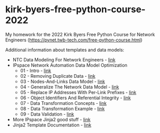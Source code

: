 # kirk-byers-free-python-course-2022
My homework for the 2022 Kirk Byers Free Python Course for Network Engineers (https://pynet.twb-tech.com/free-python-course.html)  
  
Additional information about templates and data models:
- NTC Data Modeling For Network Engineers - [link](https://blog.networktocode.com/post/data-modeling-for-network-engineers/)
- IPspace Network Automation Data Model Optimization
  - 01 - Intro - [link](https://www.ipspace.net/kb/DataModels/)
  - 02 - Removing Duplicate Data - [link](https://www.ipspace.net/kb/DataModels/10-Removing%20Duplicate%20Data.html)
  - 03 - Nodes-And-Links Data Model - [link](https://www.ipspace.net/kb/DataModels/20-Restructure.html)
  - 04 - Generalize The Network Data Model - [link](https://www.ipspace.net/kb/DataModels/30-Generalize%20Network%20Model.html)
  - 05 - Replace IP Addresses With Per-Link Prefixes - [link](https://www.ipspace.net/kb/DataModels/40-Link%20Prefixes.html)
  - 06 - Object Identifiers And Referential Integrity - [link](https://www.ipspace.net/kb/DataModels/60-Referential%20Integrity.html)
  - 07 - Data Transformation Concepts - [link](https://www.ipspace.net/kb/DataModels/65-Data-Transformation.html)
  - 08 - Data Transformation Example - [link](https://www.ipspace.net/kb/DataModels/66-Transformation-Example.html)
  - 09 - Data Validation - [link](https://www.ipspace.net/kb/DataModels/70-Validation.html)
- More IPspace Jinja2 good stuff - [link](https://github.com/ipspace/NetOpsWorkshop/tree/master/Jinja2)
- Jinja2 Template Documentation - [link](https://jinja.palletsprojects.com/en/2.10.x/templates/)

